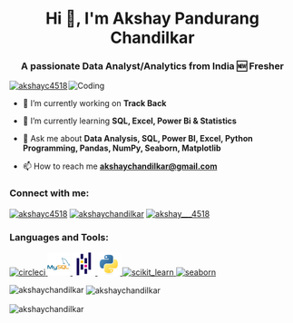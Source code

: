 <h1 align="center">Hi 👋, I'm Akshay Pandurang Chandilkar</h1>
<h3 align="center">A passionate Data Analyst/Analytics from India 🆕 Fresher</h3>
<img align="right" alt="Coding" width="400" src="https://www.bing.com/images/search?view=detailV2&ccid=TMjdp5yb&id=FCA91C8ED23750B757B6F1BE6FEB5A71C0177741&thid=OIP.TMjdp5ybQQTCSwFwvTpDWgHaHa&mediaurl=https%3a%2f%2fstatic.vecteezy.com%2fsystem%2fresources%2fpreviews%2f002%2f668%2f647%2flarge_2x%2fdata-analyst-design-vector.jpg&exph=1920&expw=1920&q=animated+Data+analyst+Coding+Images&simid=608028839997155691&FORM=IRPRST&ck=29702691AB8E23DDEBC87373BB3D3D1D&selectedIndex=7&itb=0&ajaxhist=0&ajaxserp=0">

<p align="left"> <a href="https://twitter.com/akshayc4518" target="blank"><img src="https://img.shields.io/twitter/follow/akshayc4518?logo=twitter&style=for-the-badge" alt="akshayc4518" /></a> </p>

- 🔭 I’m currently working on **Track Back**

- 🌱 I’m currently learning **SQL, Excel, Power Bi & Statistics**

- 💬 Ask me about **Data Analysis, SQL, Power BI, Excel, Python Programming, Pandas, NumPy, Seaborn, Matplotlib**

- 📫 How to reach me **akshaychandilkar@gmail.com**

<h3 align="left">Connect with me:</h3>
<p align="left">
<a href="https://twitter.com/akshayc4518" target="blank"><img align="center" src="https://raw.githubusercontent.com/rahuldkjain/github-profile-readme-generator/master/src/images/icons/Social/twitter.svg" alt="akshayc4518" height="30" width="40" /></a>
<a href="https://linkedin.com/in/akshaychandilkar" target="blank"><img align="center" src="https://raw.githubusercontent.com/rahuldkjain/github-profile-readme-generator/master/src/images/icons/Social/linked-in-alt.svg" alt="akshaychandilkar" height="30" width="40" /></a>
<a href="https://instagram.com/akshay___4518" target="blank"><img align="center" src="https://raw.githubusercontent.com/rahuldkjain/github-profile-readme-generator/master/src/images/icons/Social/instagram.svg" alt="akshay___4518" height="30" width="40" /></a>
</p>

<h3 align="left">Languages and Tools:</h3>
<p align="left"> <a href="https://circleci.com" target="_blank" rel="noreferrer"> <img src="https://www.vectorlogo.zone/logos/circleci/circleci-icon.svg" alt="circleci" width="40" height="40"/> </a> <a href="https://www.mysql.com/" target="_blank" rel="noreferrer"> <img src="https://raw.githubusercontent.com/devicons/devicon/master/icons/mysql/mysql-original-wordmark.svg" alt="mysql" width="40" height="40"/> </a> <a href="https://pandas.pydata.org/" target="_blank" rel="noreferrer"> <img src="https://raw.githubusercontent.com/devicons/devicon/2ae2a900d2f041da66e950e4d48052658d850630/icons/pandas/pandas-original.svg" alt="pandas" width="40" height="40"/> </a> <a href="https://www.python.org" target="_blank" rel="noreferrer"> <img src="https://raw.githubusercontent.com/devicons/devicon/master/icons/python/python-original.svg" alt="python" width="40" height="40"/> </a> <a href="https://scikit-learn.org/" target="_blank" rel="noreferrer"> <img src="https://upload.wikimedia.org/wikipedia/commons/0/05/Scikit_learn_logo_small.svg" alt="scikit_learn" width="40" height="40"/> </a> <a href="https://seaborn.pydata.org/" target="_blank" rel="noreferrer"> <img src="https://seaborn.pydata.org/_images/logo-mark-lightbg.svg" alt="seaborn" width="40" height="40"/> </a> </p>

<p><img align="left" src="https://github-readme-stats.vercel.app/api/top-langs?username=akshaychandilkar&show_icons=true&locale=en&layout=compact" alt="akshaychandilkar" /></p>

<p>&nbsp;<img align="center" src="https://github-readme-stats.vercel.app/api?username=akshaychandilkar&show_icons=true&locale=en" alt="akshaychandilkar" /></p>

<p><img align="center" src="https://github-readme-streak-stats.herokuapp.com/?user=akshaychandilkar&" alt="akshaychandilkar" /></p>
